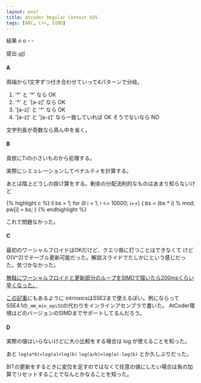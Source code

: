 ```yaml
---
layout: post
title: Atcoder Regular Contest 035
tags: [ARC, C++, SIMD]
---
```


結果 o o - -

提出 [url](http://arc035.contest.atcoder.jp/submissions/all?user_screen_name=brly)

#### A

両端から1文字ずつ付き合わせていって4パターンで分岐。

1. '\*' と '\*' なら OK
2. '\*' と '[a-z]' なら OK
3. '[a-z]' と '*' なら OK
4. '[a-z]' と '[a-z]' なら一致していれば OK そうでないなら NO

文字列長が奇数なら真ん中を省く。

#### B

貪欲にTiの小さいものから処理する。

実際にシミュレーションしてペナルティを計算する。

あとは階上どうしの掛け算をする。剰余の分配法則的なものはあまり知らないけど

{% highlight c %}
ll bs = 1;
for (ll i = 1; i <= 10000; i++)
{
  bs = (bs * i) % mod;
  pw[i] = bs;
}
{% endhighlight %}

これで問題なかった。

#### C

最初のワーシャルフロイドはOKだけど、クエリ毎に打つことはできなくて
けどO(V^2)でテーブル更新可能だった。解説スライドでたしかにという感じだった。気づかなかった。

[無駄にワーシャルフロイドと更新部分のループをSIMDで描いたら200msくらい早くなった。](http://arc035.contest.atcoder.jp/submissions/352743
)

[この記事](http://qiita.com/logicmachine/items/3531ddb0b8acc04cb613)にもあるように
intrinsicsはSSE2まで使えるぽい。例にならってSSE4.1の`_mm_min_epi32`の代わりをインラインアセンブラで書いた。
AtCoder環境はどのバージョンのSIMDまでサポートしてるんだろう。

#### D

実際の値はいらないけどに大小比較をする場合は log が使えることを知った。

あと `log(a*b)=log(a)+log(b)` `log(a/b)=log(a)-log(b)` とか久しぶりだった。

BITの更新をするときに変位を足すのではなくて任意の値にしたい場合は負の加算でリセットすることでなんとかなることを知った。
